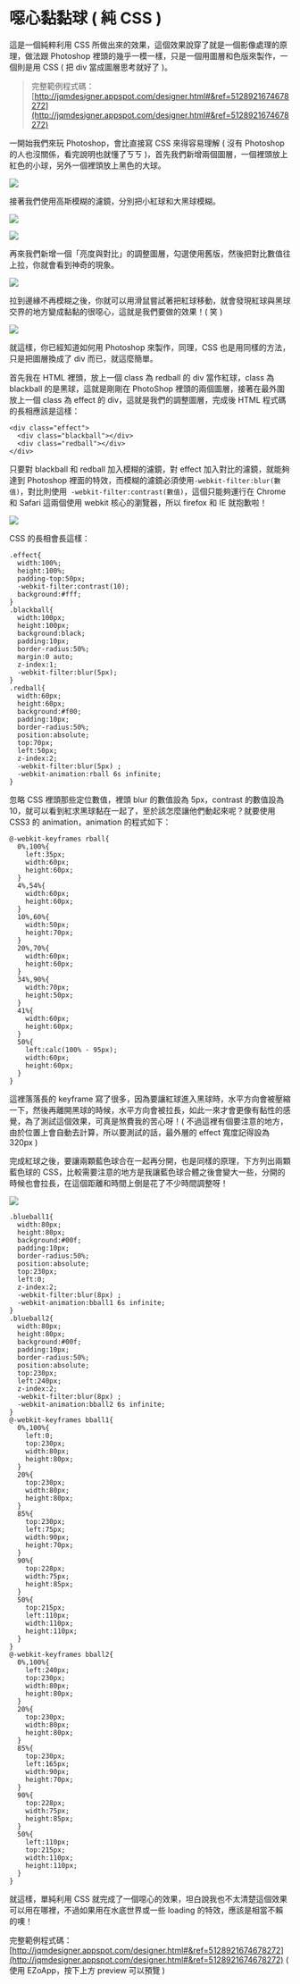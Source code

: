 # 噁心黏黏球 ( 純 CSS )

這是一個純粹利用 CSS 所做出來的效果，這個效果說穿了就是一個影像處理的原理，做法跟 Photoshop 裡頭的幾乎一模一樣，只是一個用圖層和色版來製作，一個則是用 CSS ( 把 div 當成圖層思考就好了 )。

> 完整範例程式碼：[http://jqmdesigner.appspot.com/designer.html#&ref=5128921674678272](http://jqmdesigner.appspot.com/designer.html#&ref=5128921674678272)

一開始我們來玩 Photoshop，會比直接寫 CSS 來得容易理解 ( 沒有 Photoshop 的人也沒關係，看完說明也就懂了ㄎㄎ )，首先我們新增兩個圖層，一個裡頭放上紅色的小球，另外一個裡頭放上黑色的大球。

![](/img/articles/201408/20140829_1_02.png)

接著我們使用高斯模糊的濾鏡，分別把小紅球和大黑球模糊。

![](/img/articles/201408/20140829_1_03.png)

![](/img/articles/201408/20140829_1_04.png)

再來我們新增一個「亮度與對比」的調整圖層，勾選使用舊版，然後把對比數值往上拉，你就會看到神奇的現象。

![](/img/articles/201408/20140829_1_05.png)

拉到邊緣不再模糊之後，你就可以用滑鼠嘗試著把紅球移動，就會發現紅球與黑球交界的地方變成黏黏的很噁心，這就是我們要做的效果！( 笑 )

![](/img/articles/201408/20140829_1_06.gif)

就這樣，你已經知道如何用 Photoshop 來製作，同理，CSS 也是用同樣的方法，只是把圖層換成了 div 而已，就這麼簡單。

首先我在 HTML 裡頭，放上一個 class 為 redball 的 div 當作紅球，class 為 blackball 的是黑球，這就是剛剛在 PhotoShop 裡頭的兩個圖層，接著在最外圍放上一個 class 為 effect 的 div，這就是我們的調整圖層，完成後 HTML 程式碼的長相應該是這樣：

    <div class="effect">
      <div class="blackball"></div>
      <div class="redball"></div>
    </div>

只要對 blackball 和 redball 加入模糊的濾鏡，對 effect 加入對比的濾鏡，就能夠達到 Photoshop 裡面的特效，而模糊的濾鏡必須使用`-webkit-filter:blur(數值)`，對比則使用` -webkit-filter:contrast(數值)`，這個只能夠運行在 Chrome 和 Safari 這兩個使用 webkit 核心的瀏覽器，所以 firefox 和 IE 就抱歉啦！

![](/img/articles/201408/20140829_1_07.gif)

CSS 的長相會長這樣：

	.effect{
	  width:100%;
	  height:100%;
	  padding-top:50px;
	  -webkit-filter:contrast(10);
	  background:#fff;
	}
	.blackball{
	  width:100px;
	  height:100px;
	  background:black;
	  padding:10px;
	  border-radius:50%;
	  margin:0 auto;
	  z-index:1;
	  -webkit-filter:blur(5px);
	}
	.redball{
	  width:60px;
	  height:60px;
	  background:#f00;
	  padding:10px;
	  border-radius:50%;
	  position:absolute;
	  top:70px;
	  left:50px;
	  z-index:2;
	  -webkit-filter:blur(5px) ;
	  -webkit-animation:rball 6s infinite;
	}

忽略 CSS 裡頭那些定位數值，裡頭 blur 的數值設為 5px，contrast 的數值設為 10，就可以看到紅求黑球黏在一起了，至於該怎麼讓他們動起來呢？就要使用 CSS3 的 animation，animation 的程式如下：

	@-webkit-keyframes rball{
	  0%,100%{
	    left:35px;
	    width:60px;
	    height:60px;
	  }
	  4%,54%{
	    width:60px;
	    height:60px;
	  }
	  10%,60%{
	    width:50px;
	    height:70px;
	  }
	  20%,70%{
	    width:60px;
	    height:60px;
	  }
	  34%,90%{
	    width:70px;
	    height:50px;
	  }
	  41%{
	    width:60px;
	    height:60px;
	  }
	  50%{
	    left:calc(100% - 95px);
	    width:60px;
	    height:60px;
	  }
	}

這裡落落長的 keyframe 寫了很多，因為要讓紅球進入黑球時，水平方向會被壓縮一下，然後再離開黑球的時候，水平方向會被拉長，如此一來才會更像有黏性的感覺，為了測試這個效果，可真是煞費我的苦心呀！( 不過這裡有個要注意的地方，由於位置上會自動去計算，所以要測試的話，最外層的 effect 寬度記得設為 320px  )

完成紅球之後，要讓兩顆藍色球合在一起再分開，也是同樣的原理，下方列出兩顆藍色球的 CSS，比較需要注意的地方是我讓藍色球合體之後會變大一些，分開的時候也會拉長，在這個距離和時間上倒是花了不少時間調整呀！

![](/img/articles/201408/20140829_1_08.gif)

	.blueball1{
	  width:80px;
	  height:80px;
	  background:#00f;
	  padding:10px;
	  border-radius:50%;
	  position:absolute;
	  top:230px;
	  left:0;
	  z-index:2;
	  -webkit-filter:blur(8px) ;
	  -webkit-animation:bball1 6s infinite;
	}
	.blueball2{
	  width:80px;
	  height:80px;
	  background:#00f;
	  padding:10px;
	  border-radius:50%;
	  position:absolute;
	  top:230px;
	  left:240px;
	  z-index:2;
	  -webkit-filter:blur(8px) ;
	  -webkit-animation:bball2 6s infinite;
	}
	@-webkit-keyframes bball1{
	  0%,100%{
	    left:0;
	    top:230px;
	    width:80px;
	    height:80px;
	  }
	  20%{
	    top:230px;
	    width:80px;
	    height:80px;
	  }
	  85%{
	    top:230px;
	    left:75px;
	    width:90px;
	    height:70px;
	  }
	  90%{
	    top:228px;
	    width:75px;
	    height:85px;
	  }
	  50%{
	    top:215px;
	    left:110px;
	    width:110px;
	    height:110px;
	  }
	}
	@-webkit-keyframes bball2{
	  0%,100%{
	    left:240px;
	    top:230px;
	    width:80px;
	    height:80px;
	  }
	  20%{
	    top:230px;
	    width:80px;
	    height:80px;
	  }
	  85%{
	    top:230px;
	    left:165px;
	    width:90px;
	    height:70px;
	  }
	  90%{
	    top:228px;
	    width:75px;
	    height:85px;
	  }
	  50%{
	    left:110px;
	    top:215px;
	    width:110px;
	    height:110px;
	  }
	}

  
就這樣，單純利用 CSS 就完成了一個噁心的效果，坦白說我也不太清楚這個效果可以用在哪裡，不過如果用在水底世界或一些 loading 的特效，應該是相當不賴的噢！

完整範例程式碼：[http://jqmdesigner.appspot.com/designer.html#&ref=5128921674678272](http://jqmdesigner.appspot.com/designer.html#&ref=5128921674678272) ( 使用 EZoApp，按下上方 preview 可以預覽 )
